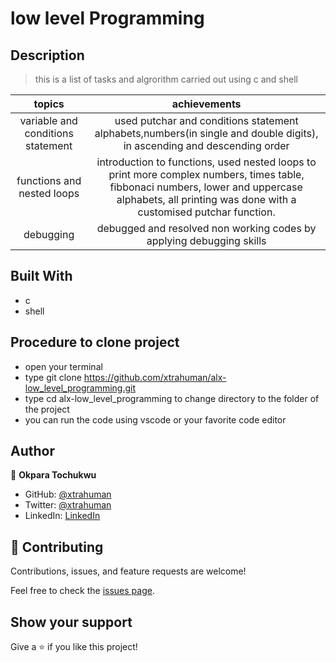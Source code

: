 # low level Programming

## Description
> this is a list of tasks and algrorithm carried out using c and shell

topics                                   |  achievements
:---------------------------------------:|:-----------------------------------------------:
variable and conditions statement        |  used putchar and conditions statement alphabets,numbers(in single and double digits), in ascending and descending order
functions and nested loops               | introduction to functions, used nested loops to print more complex numbers, times table, fibbonaci numbers, lower and uppercase alphabets, all printing was done with a customised putchar function.
debugging                                | debugged and resolved non working codes by applying debugging skills


## Built With

- c
- shell

## Procedure to clone project
- open your terminal
- type git clone https://github.com/xtrahuman/alx-low_level_programming.git
- type cd alx-low_level_programming to change directory to the folder of the project
- you can run the code using vscode or your favorite code editor

## Author

👤 **Okpara Tochukwu**

- GitHub: [@xtrahuman](https://github.com/xtrahuman)
- Twitter: [@xtrahuman](https://twitter.com/xtrahuman)
- LinkedIn: [LinkedIn](https://linkedin.com/in/tochukwu-okpara-449528197)


## 🤝 Contributing

Contributions, issues, and feature requests are welcome!

Feel free to check the [issues page](../../issues/).

## Show your support

Give a ⭐️ if you like this project!


